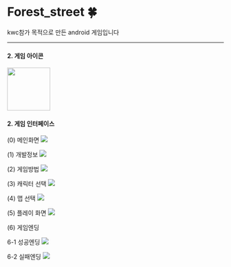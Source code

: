 # Forest_street :four_leaf_clover:
kwc참가 목적으로 만든 android 게임입니다

<hr> 

#### 2. 게임 아이콘
<image width="100" height="100" src="https://user-images.githubusercontent.com/48716775/70390578-81a30e80-1a0f-11ea-8d40-1e24022af98b.png">

#### 2. 게임 인터페이스
(0) 메인화면
<image src="https://user-images.githubusercontent.com/48716775/70390836-160e7080-1a12-11ea-8986-9faf48021857.PNG">

(1) 개발정보
<image src="https://user-images.githubusercontent.com/48716775/70390790-ac8e6200-1a11-11ea-95bc-439825f581b5.PNG">

(2) 게임방법
<image src="https://user-images.githubusercontent.com/48716775/70390807-d8a9e300-1a11-11ea-85ad-cb433b4f1bbd.PNG">

(3) 캐릭터 선택
<image src="https://user-images.githubusercontent.com/48716775/70390826-f9723880-1a11-11ea-8dfb-47eacc964ee0.PNG">
  
(4) 맵 선택
<image src="https://user-images.githubusercontent.com/48716775/70390827-faa36580-1a11-11ea-8968-e40359da23ad.PNG">
 
(5) 플레이 화면
<image src="https://user-images.githubusercontent.com/48716775/70390844-32121200-1a12-11ea-80e9-cc3ed8e7ab89.PNG">
  
(6) 게임엔딩

6-1 성공엔딩
<image src="https://user-images.githubusercontent.com/48716775/70390851-48b86900-1a12-11ea-9dae-6557952a0264.PNG">
  
6-2 실패엔딩
<image src="https://user-images.githubusercontent.com/48716775/70390852-48b86900-1a12-11ea-9b35-a266dc48313b.PNG">

